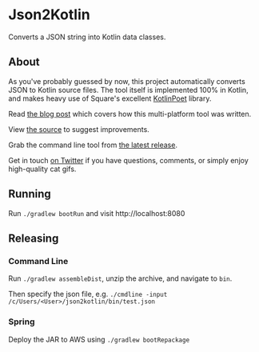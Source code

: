 # Json2Kotlin

Converts a JSON string into Kotlin data classes.

## About

As you've probably guessed by now, this project automatically converts JSON to Kotlin source files. 
The tool itself is implemented 100% in Kotlin, and makes heavy use of Square's excellent [KotlinPoet](https://github.com/square/kotlinpoet) library.
        
Read [the blog post](blog/BLOG_POST.md) which covers how this multi-platform tool was written.

View [the source](https://github.com/fractalwrench/json-2-kotlin/tree/master/core/src/main/kotlin/com/fractalwrench/json2kotlin) to suggest improvements.

Grab the command line tool from [the latest release](https://github.com/fractalwrench/json-2-kotlin/releases/latest).

Get in touch [on Twitter](https://twitter.com/fractalwrench) if you have questions, comments, or simply enjoy high-quality cat gifs.


## Running
Run `./gradlew bootRun` and visit http://localhost:8080

## Releasing
### Command Line
Run `./gradlew assembleDist`, unzip the archive, and navigate to `bin`.

Then specify the json file, e.g.
`./cmdline -input /c/Users/<User>/json2kotlin/bin/test.json`

### Spring
Deploy the JAR to AWS using `./gradlew bootRepackage`
